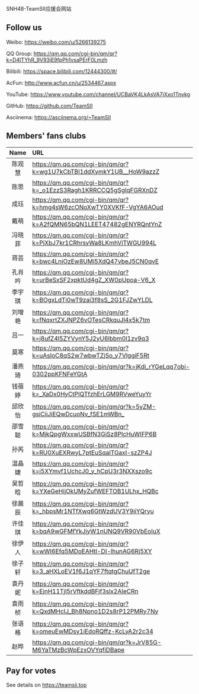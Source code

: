 SNH48-TeamSII应援会网站

## Follow us
Weibo: <https://weibo.com/u/5266139275>

QQ Group: <https://qm.qq.com/cgi-bin/qm/qr?k=D4ITYhR_9V93jE9fpPh1vsaPErF0Lmzh>

Bilibili: <https://space.bilibili.com/12444300/#/>

AcFun: <http://www.acfun.cn/u/2534467.aspx>

YouTube: <https://www.youtube.com/channel/UCBaVK4LkAsVA7jXxo1Tnykg>

GitHub: <https://github.com/TeamSII>

Asciinema: <https://asciinema.org/~TeamSII>

## Members' fans clubs
| Name | URL |
| :-: | :- |
| 陈观慧 | <https://qm.qq.com/cgi-bin/qm/qr?k=wg1U7kCbTBI1ddXymkY1UB__HoW9azzZ> |
| 陈思 | <https://qm.qq.com/cgi-bin/qm/qr?k=_o1EzzS3Ragh1KRRCCQ5gSgIqFGRXnDZ> |
| 成珏 | <https://qm.qq.com/cgi-bin/qm/qr?k=hmg4sW6zcONoXwTY0XVKfF-VgYA6AOud> |
| 戴萌 | <https://qm.qq.com/cgi-bin/qm/qr?k=A2fQMN65bQN1LEET47482gENYRQntYnZ> |
| 冯晓菲 | <https://qm.qq.com/cgi-bin/qm/qr?k=PjXbJ7kr1CRhrsyWa8LKmhVjTWGU994L> |
| 蒋芸 | <https://qm.qq.com/cgi-bin/qm/qr?k=bwc4LniOzEw8UMi5XdQ47vbeJ5CN0qvE> |
| 孔肖吟 | <https://qm.qq.com/cgi-bin/qm/qr?k=urBeSxSF2xpktUd4gZ_XW0pUpoa-V6_X> |
| 李宇琪 | <https://qm.qq.com/cgi-bin/qm/qr?k=BOgxLdTi0wT9zai3f8sS_2G1FJZwYLDL> |
| 刘增艳 | <https://qm.qq.com/cgi-bin/qm/qr?k=fNqxrtZXJNPZ6vOTesCRkquJl4x5k7tm> |
| 吕一 | <https://qm.qq.com/cgi-bin/qm/qr?k=j8ufZ4l5ZYVynY5J2yU6lbbm0l1zv9q3> |
| 莫寒 | <https://qm.qq.com/cgi-bin/qm/qr?k=uAsIoC8qS2w7wbwTZjSo_y7VlggiF5Rt> |
| 潘燕琦 | <https://qm.qq.com/cgi-bin/qm/qr?k=jKdi_rYGeLqq7obi-0302ppKFNFeYGtA> |
| 钱蓓婷 | <https://qm.qq.com/cgi-bin/qm/qr?k=_XaDx0HyCtPlQTfzhErLGM9RVweYuyYr> |
| 邱欣怡 | <https://qm.qq.com/cgi-bin/qm/qr?k=5yZM-gsiCiiJiEQwDcuoNv_fSE1mWBn_> |
| 邵雪聪 | <https://qm.qq.com/cgi-bin/qm/qr?k=MjkQpgWxxwUSBfN3GiSz8PlcHuWIFP6B> |
| 孙芮 | <https://qm.qq.com/cgi-bin/qm/qr?k=RU0XuEXRwyL7ptEuSqaITGaxI-szZP4J> |
| 温晶婕 | <https://qm.qq.com/cgi-bin/qm/qr?k=i5XYmvf1UchcJ0_y_hCpU3r3NXXszo9c> |
| 吴哲晗 | <https://qm.qq.com/cgi-bin/qm/qr?k=YXeGeHijOkUMyZufWEFTOB1ULhx_HQBc> |
| 徐晨辰 | <https://qm.qq.com/cgi-bin/qm/qr?k=_hbpsMr1NTfXwq6GtWzdUV3Y9iiYQryu> |
| 许佳琪 | <https://qm.qq.com/cgi-bin/qm/qr?k=bqA9wGFMfYkJiyW1nUNQ9VR90VbEoIuX> |
| 徐伊人 | <https://qm.qq.com/cgi-bin/qm/qr?k=wWI6Efq5MDoEAHtl-DI-lhunAG6Rj5XY> |
| 徐子轩 | <https://qm.qq.com/cgi-bin/qm/qr?k=3_aHXLoEV1f6J1qYF7ftqtgChuUfT2ge> |
| 袁丹妮 | <https://qm.qq.com/cgi-bin/qm/qr?k=EjnH11Tjl5rVftkddBFjf3slx2AIeCRn> |
| 袁雨桢 | <https://qm.qq.com/cgi-bin/qm/qr?k=QxdMHcIJ_Bh8Npno1D2s8rP12PMRy7Ny> |
| 张语格 | <https://qm.qq.com/cgi-bin/qm/qr?k=omeuEwMDsy1iEdoRQffz-KcLyA2r2c34> |
| 赵晔 | <https://qm.qq.com/cgi-bin/qm/qr?k=JrV85G-M6YaTMzBcWpEzxOVYqfiDBape> |

## Pay for votes
See details on <https://teamsii.top>
